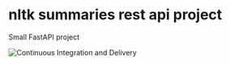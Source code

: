 # nltk summaries rest api project
Small FastAPI project

![Continuous Integration and Delivery](https://github.com/danijelkecman/summaries-nltk-fastapi/workflows/Continuous%20Integration%20and%20Delivery/badge.svg?branch=master)
